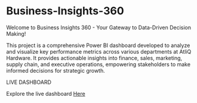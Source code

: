 # Business-Insights-360
Welcome to Business Insights 360 - Your Gateway to Data-Driven Decision Making!

This project is a comprehensive Power BI dashboard developed to analyze and visualize key performance metrics across various departments at AtliQ Hardware. It provides actionable insights into finance, sales, marketing, supply chain, and executive operations, empowering stakeholders to make informed decisions for strategic growth.

LIVE DASHBOARD 

Explore the live dashboard [Here](https://app.powerbi.com/links/U3HsrrEWQl?ctid=c6e549b3-5f45-4032-aae9-d4244dc5b2c4&pbi_source=linkShare)
